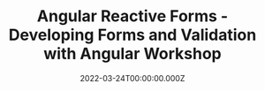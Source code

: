 ---
title: Angular Reactive Forms - Developing Forms and Validation with Angular Workshop
link: https://javascript-days.de/angular/angular-reactive-forms-formulare-und-validierung-mit-angular-entwickeln/
date: 2022-03-24T00:00:00.000Z
image: speaking.jpg
event: Angular Days Munich
tags: [Angular,Reactive Forms]
dataId: eedabd0f0d2c4525b62886011097886b
slides: https://speakerdeck.com/fabiangosebrink/angular-reactive-forms-developing-forms-and-validation-with-angular
category: talks
---